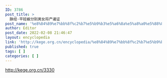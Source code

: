 ```yaml
---
ID: 3786
post_title: >
  脉经·平妊娠分别男女将产诸证
post_name: '%e8%84%89%e7%bb%8f%c2%b7%e5%b9%b3%e5%a6%8a%e5%a8%a0%e5%88%86%e5%88%ab%e7%94%b7%e5%a5%b3%e5%b0%86%e4%ba%a7%e8%af%b8%e8%af%81'
author: Editor
post_date: 2022-02-08 21:46:47
layout: encyclopedia
link: 'http://kege.org.cn/encyclopedia/%e8%84%89%e7%bb%8f%c2%b7%e5%b9%b3%e5%a6%8a%e5%a8%a0%e5%88%86%e5%88%ab%e7%94%b7%e5%a5%b3%e5%b0%86%e4%ba%a7%e8%af%b8%e8%af%81'
published: true
tags: [ ]
categories: [ ]
---
```

http://kege.org.cn/3330